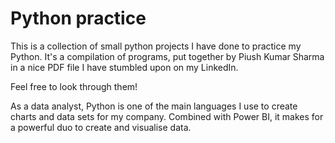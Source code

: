 # Python practice

This is a collection of small python projects I have done to practice my Python. It's a compilation of programs, put together by Piush Kumar Sharma in a nice PDF file I have stumbled upon on my LinkedIn.

Feel free to look through them!

As a data analyst, Python is one of the main languages I use to create charts and data sets for my company. Combined with Power BI, it makes for a powerful duo to create and visualise data.
